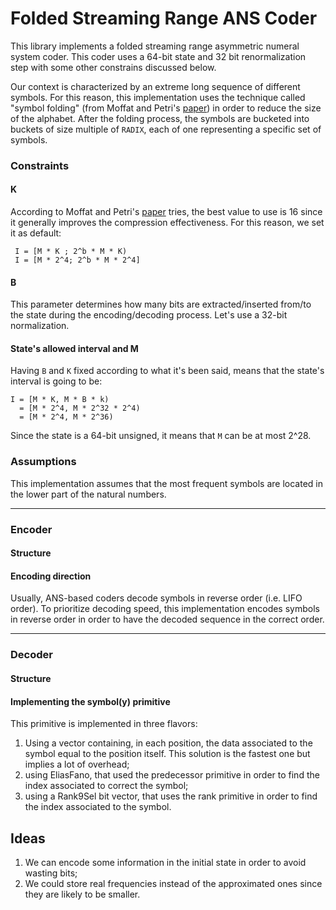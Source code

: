 # Folded Streaming Range ANS Coder
This library implements a folded streaming range asymmetric numeral system coder. This coder uses a 64-bit state 
and 32 bit renormalization step with some other constrains discussed below.

Our context is characterized by an extreme long sequence of different symbols. For this reason, this implementation uses the
technique called "symbol folding" (from Moffat and Petri's [paper](https://dl.acm.org/doi/10.1145/3397175)) in order to reduce the size of the alphabet.
After the folding process, the symbols are bucketed into buckets of size multiple of `RADIX`, each of one representing
a specific set of symbols.

### Constraints
#### K
According to Moffat and Petri's [paper](https://dl.acm.org/doi/10.1145/3397175) tries, the best value to use is 16 since it generally improves the compression
effectiveness. For this reason, we set it as default:
```text
 I = [M * K ; 2^b * M * K)
 I = [M * 2^4; 2^b * M * 2^4]
```

#### B
This parameter determines how many bits are extracted/inserted from/to the state during the encoding/decoding process. Let's
use a 32-bit normalization.

#### State's allowed interval and M
Having `B` and `K` fixed according to what it's been said, means that the state's interval is going to be:
```
I = [M * K, M * B * k)
  = [M * 2^4, M * 2^32 * 2^4)
  = [M * 2^4, M * 2^36)
```
Since the state is a 64-bit unsigned, it means that `M` can be at most 2^28. 

### Assumptions
This implementation assumes that the most frequent symbols are located in the lower part of the natural numbers.

---
### Encoder

#### Structure


#### Encoding direction
Usually, ANS-based coders decode symbols in reverse order (i.e. LIFO order). To prioritize decoding speed, this implementation 
encodes symbols in reverse order in order to have the decoded sequence in the correct order.
 

---
### Decoder

#### Structure

#### Implementing the symbol(y) primitive
This primitive is implemented in three flavors:
1. Using a vector containing, in each position, the data associated to the symbol equal to the position itself. This solution 
   is the fastest one but implies a lot of overhead;
2. using EliasFano, that used the predecessor primitive in order to find the index associated to correct the symbol;
3. using a Rank9Sel bit vector, that uses the rank primitive in order to find the index associated to the symbol.


## Ideas
1. We can encode some information in the initial state in order to avoid wasting bits;
2. We could store real frequencies instead of the approximated ones since they are likely to be smaller.

   